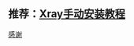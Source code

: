 ## 推荐：[Xray手动安装教程](https://github.com/chika0801/Xray-install)

[感谢](https://github.com/lxhao61/integrated-examples)

